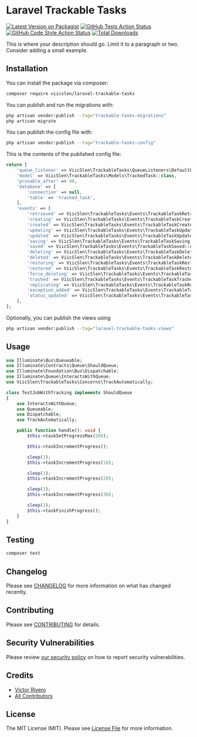 # Laravel Trackable Tasks

[![Latest Version on Packagist](https://img.shields.io/packagist/v/viicslen/laravel-trackable-tasks.svg?style=flat-square)](https://packagist.org/packages/viicslen/laravel-trackable-tasks)
[![GitHub Tests Action Status](https://img.shields.io/github/workflow/status/viicslen/laravel-trackable-tasks/run-tests?label=tests)](https://github.com/viicslen/laravel-trackable-tasks/actions?query=workflow%3Arun-tests+branch%3Amain)
[![GitHub Code Style Action Status](https://img.shields.io/github/workflow/status/viicslen/laravel-trackable-tasks/Check%20&%20fix%20styling?label=code%20style)](https://github.com/viicslen/laravel-trackable-tasks/actions?query=workflow%3A"Check+%26+fix+styling"+branch%3Amain)
[![Total Downloads](https://img.shields.io/packagist/dt/viicslen/laravel-trackable-tasks.svg?style=flat-square)](https://packagist.org/packages/viicslen/laravel-trackable-tasks)

This is where your description should go. Limit it to a paragraph or two. Consider adding a small example.

## Installation

You can install the package via composer:

```bash
composer require viicslen/laravel-trackable-tasks
```

You can publish and run the migrations with:

```bash
php artisan vendor:publish --tag="trackable-tasks-migrations"
php artisan migrate
```

You can publish the config file with:

```bash
php artisan vendor:publish --tag="trackable-tasks-config"
```

This is the contents of the published config file:

```php
return [
    'queue_listener' => ViicSlen\TrackableTasks\QueueListeners\DefaultListener::class,
    'model' => ViicSlen\TrackableTasks\Models\TrackedTask::class,
    'prunable_after' => 90,
    'database' => [
        'connection' => null,
        'table' => 'tracked_task',
    ],
    'events' => [
        'retrieved' => ViicSlen\TrackableTasks\Events\TrackableTaskRetrieved::class,
        'creating' => ViicSlen\TrackableTasks\Events\TrackableTaskCreating::class,
        'created' => ViicSlen\TrackableTasks\Events\TrackableTaskCreated::class,
        'updating' => ViicSlen\TrackableTasks\Events\TrackableTaskUpdating::class,
        'updated' => ViicSlen\TrackableTasks\Events\TrackableTaskUpdated::class,
        'saving' => ViicSlen\TrackableTasks\Events\TrackableTaskSaving::class,
        'saved' => ViicSlen\TrackableTasks\Events\TrackableTaskSaved::class,
        'deleting' => ViicSlen\TrackableTasks\Events\TrackableTaskDeleting::class,
        'deleted' => ViicSlen\TrackableTasks\Events\TrackableTaskDeleted::class,
        'restoring' => ViicSlen\TrackableTasks\Events\TrackableTaskRestoring::class,
        'restored' => ViicSlen\TrackableTasks\Events\TrackableTaskRestored::class,
        'force_deleting' => ViicSlen\TrackableTasks\Events\TrackableTaskForceDeleted::class,
        'trashed' => ViicSlen\TrackableTasks\Events\TrackableTaskTrashed::class,
        'replicating' => ViicSlen\TrackableTasks\Events\TrackableTaskReplicating::class,
        'exception_added' => ViicSlen\TrackableTasks\Events\TrackableTaskExceptionAdded::class,
        'status_updated' => ViicSlen\TrackableTasks\Events\TrackableTaskStatusUpdated::class,
    ],
];
```

Optionally, you can publish the views using

```bash
php artisan vendor:publish --tag="laravel-trackable-tasks-views"
```

## Usage

```php
use Illuminate\Bus\Queueable;
use Illuminate\Contracts\Queue\ShouldQueue;
use Illuminate\Foundation\Bus\Dispatchable;
use Illuminate\Queue\InteractsWithQueue;
use ViicSlen\TrackableTasks\Concerns\TrackAutomatically;

class TestJobWithTracking implements ShouldQueue
{
    use InteractsWithQueue;
    use Queueable;
    use Dispatchable;
    use TrackAutomatically;

    public function handle(): void {
        $this->taskSetProgressMax(200);

        $this->taskIncrementProgress();

        sleep(1);
        $this->taskIncrementProgress(10);

        sleep(1);
        $this->taskIncrementProgress(20);

        sleep(1);
        $this->taskIncrementProgress(30);

        sleep(1);
        $this->taskFinishProgress();
    }
}
```

## Testing

```bash
composer test
```

## Changelog

Please see [CHANGELOG](CHANGELOG.md) for more information on what has changed recently.

## Contributing

Please see [CONTRIBUTING](https://github.com/spatie/.github/blob/main/CONTRIBUTING.md) for details.

## Security Vulnerabilities

Please review [our security policy](../../security/policy) on how to report security vulnerabilities.

## Credits

- [Victor Rivero](https://github.com/viicslen)
- [All Contributors](../../contributors)

## License

The MIT License (MIT). Please see [License File](LICENSE.md) for more information.

